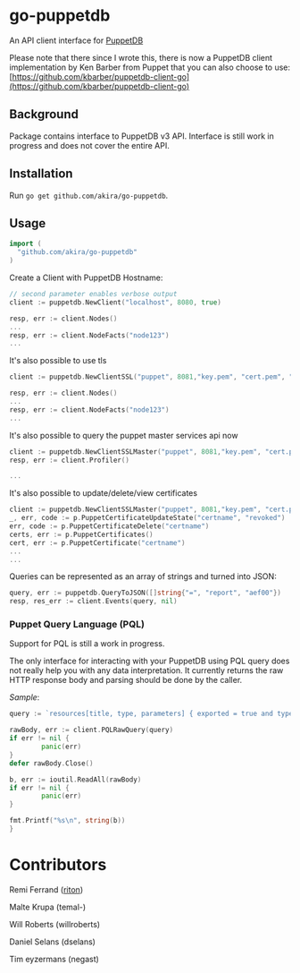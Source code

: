 # go-puppetdb

An API client interface for [PuppetDB](https://docs.puppetlabs.com/puppetdb/latest/)

Please note that there since I wrote this, there is now a PuppetDB client implementation by Ken Barber from Puppet that you can also choose to use: [https://github.com/kbarber/puppetdb-client-go](https://github.com/kbarber/puppetdb-client-go)

## Background

Package contains interface to PuppetDB v3 API.  Interface is still work in progress and does not cover the entire API.

## Installation

Run `go get github.com/akira/go-puppetdb`.

## Usage


```go
import (
  "github.com/akira/go-puppetdb"
)
```

Create a Client with PuppetDB Hostname:

```go
// second parameter enables verbose output
client := puppetdb.NewClient("localhost", 8080, true)

resp, err := client.Nodes()
...
resp, err := client.NodeFacts("node123")
...
```

It's also possible to use tls
```go
client := puppetdb.NewClientSSL("puppet", 8081,"key.pem", "cert.pem", "ca.pem", true)

resp, err := client.Nodes()
...
resp, err := client.NodeFacts("node123")
...
```

It's also possible to query the puppet master services api now
```go
client := puppetdb.NewClientSSLMaster("puppet", 8081,"key.pem", "cert.pem", "ca.pem", true)
resp, err := client.Profiler()

...
```

It's also possible to update/delete/view certificates
```go
client := puppetdb.NewClientSSLMaster("puppet", 8081,"key.pem", "cert.pem", "ca.pem", true)
_, err, code := p.PuppetCertificateUpdateState("certname", "revoked")
err, code := p.PuppetCertificateDelete("certname")
certs, err := p.PuppetCertificates()
cert, err := p.PuppetCertificate("certname")
...
...
```

Queries can be represented as an array of strings and turned into JSON:

```go
query, err := puppetdb.QueryToJSON([]string{"=", "report", "aef00"})
resp, res_err := client.Events(query, nil)
```

### Puppet Query Language (PQL)

Support for PQL is still a work in progress.

The only interface for interacting with your PuppetDB using PQL query does not really help you with
any data interpretation. It currently returns the raw HTTP response body and parsing should be done
by the caller.

_Sample_:

```go
query := `resources[title, type, parameters] { exported = true and type = "Nagios_host" and tags = "realm_production" }`

rawBody, err := client.PQLRawQuery(query)
if err != nil {
        panic(err)
}
defer rawBody.Close()

b, err := ioutil.ReadAll(rawBody)
if err != nil {
        panic(err)
}

fmt.Printf("%s\n", string(b))
}
```

# Contributors

Remi Ferrand ([riton](https://github.com/riton))

Malte Krupa (temal-)

Will Roberts (willroberts)

Daniel Selans (dselans)

Tim eyzermans (negast)
